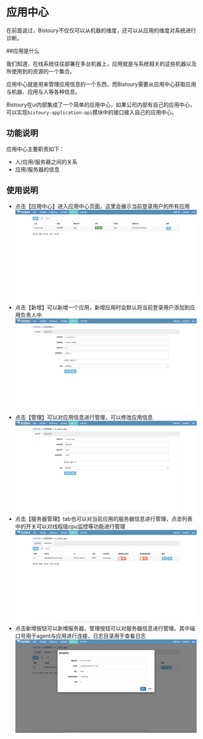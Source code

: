 # 应用中心

在前面说过，Bistoury不仅仅可以从机器的维度，还可以从应用的维度对系统进行诊断。

##应用是什么

我们知道，在线系统往往部署在多台机器上，应用就是与系统相关的这些机器以及所使用到的资源的一个集合。

应用中心就是用来管理应用信息的一个东西，而Bistoury需要从应用中心获取应用与机器、应用与人等各种信息。

Bistoury在ui内部集成了一个简单的应用中心，如果公司内部有自己的应用中心，可以实现`bistoury-application-api`模块中的接口接入自己的应用中心。

## 功能说明

应用中心主要职责如下：
- 人/应用/服务器之间的关系
- 应用/服务器的信息

## 使用说明
- 点击【应用中心】进入应用中心页面，这里会展示当前登录用户的所有应用
![app](../image/app_panel.png)
- 点击【新增】可以新增一个应用，新增应用时会默认将当前登录用户添加到应用负责人中.
![app_add](../image/app_add.png)
- 点击【管理】可以对应用信息进行管理，可以修改应用信息
![app_info](../image/app_info.png)
- 点击【服务器管理】tab也可以对当前应用的服务器信息进行管理，点击列表中的开关可以对线程级cpu监控等功能进行管理
![app_server](../image/app_server.png)
- 点击新增按钮可以新增服务器，管理按钮可以对服务器信息进行管理。其中端口号用于agent与应用进行连接，日志目录用于查看日志
![app_server_manger](../image/app_server_manger.png)
